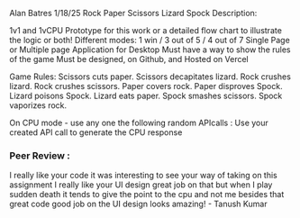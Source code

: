 Alan Batres
1/18/25
Rock Paper Scissors Lizard Spock
Description:

1v1 and 1vCPU
Prototype for this work or a detailed flow chart to illustrate the logic or both!
Different modes: 1 win / 3 out of 5 / 4 out of 7
Single Page or Multiple page Application for Desktop
Must have a way to show the rules of the game
Must be designed, on Github, and Hosted on Vercel

Game Rules:
Scissors cuts paper.
Scissors decapitates lizard.
Rock crushes lizard.
Rock crushes scissors.
Paper covers rock.
Paper disproves Spock.
Lizard poisons Spock.
Lizard eats paper.
Spock smashes scissors.
Spock vaporizes rock.

On CPU mode - use any one the following random APIcalls : 
Use your created API call to generate the CPU response 

### Peer Review : 
I really like your code it was interesting to see your way of taking on this assignment I really like your UI design great job on that but when I play sudden death it tends to give the point to the cpu and not me besides that great code good job on the UI design looks amazing! - Tanush Kumar 